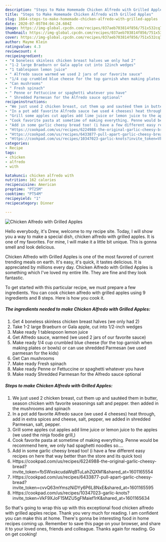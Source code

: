 ```yaml
---
description: "Steps to Make Homemade Chicken Alfredo with Grilled Apples"
title: "Steps to Make Homemade Chicken Alfredo with Grilled Apples"
slug: 1664-steps-to-make-homemade-chicken-alfredo-with-grilled-apples
date: 2020-07-05T04:04:24.604Z
image: https://img-global.cpcdn.com/recipes/037aeb703814f856/751x532cq70/chicken-alfredo-with-grilled-apples-recipe-main-photo.jpg
thumbnail: https://img-global.cpcdn.com/recipes/037aeb703814f856/751x532cq70/chicken-alfredo-with-grilled-apples-recipe-main-photo.jpg
cover: https://img-global.cpcdn.com/recipes/037aeb703814f856/751x532cq70/chicken-alfredo-with-grilled-apples-recipe-main-photo.jpg
author: Mayme Klein
ratingvalue: 4.3
reviewcount: 4
recipeingredient:
- "4 boneless skinless chicken breast halves we only had 2"
- "1-2 large Braeburn or Gala apple cut into 12inch wedges"
- "1 tablespoon lemon juice"
- " Alfredo sauce warmed we used 2 jars of our favorite sauce"
- "1/4 cup crumbled blue cheese for the top garnish when making plates or bowls or can use shredded Parmesan we used parmesan for the kids"
- "Can mushrooms"
- " Fresh spinach"
- " Penne or Fettuccine or spaghetti whatever you have"
- " Shredded Parmesan for the Alfredo sauce optional"
recipeinstructions:
- "We just used 2 chicken breast, cut them up and sautéed them in butter, season chicken with favorite seasonings salt and pepper. then added in the mushrooms and spinach"
- "In a pot add favorite Alfredo sauce (we used 4 cheeses) heat through, add in extra spices and cheese, salt, pepper, we added in shredded Parmesan, salt, pepper."
- "Grill some apples cut apples add lime juice or lemon juice to the apples (we used the ninja foodie grill,)"
- "Cook favorite pasta at sometime of making everything. Penne would be recommend here, we only had spaghetti noodles so...."
- "Add in some garlic cheesy bread too! (i have a few different easy recipes on here that way better than the store and its quick too)"
- "Https://cookpad.com/us/recipes/6224988-the-original-garlic-cheesy-bread?invite_token=fbSWxskcudaWqBTuLahZQXM1&amp;shared_at=1601165554"
- "Https://cookpad.com/us/recipes/6433877-pull-apart-garlic-cheesy-bread?invite_token=cvvQ63mYmszNiDYy6P6L8NxE&amp;shared_at=1601165595"
- "Https://cookpad.com/us/recipes/10347023-garlic-knots?invite_token=VkF9XJoF15MZU5gFMaief1rK&amp;shared_at=1601165634"
categories:
- Recipe
tags:
- chicken
- alfredo
- with

katakunci: chicken alfredo with 
nutrition: 162 calories
recipecuisine: American
preptime: "PT25M"
cooktime: "PT54M"
recipeyield: "1"
recipecategory: Dinner

---
```



![Chicken Alfredo with Grilled Apples](https://img-global.cpcdn.com/recipes/037aeb703814f856/751x532cq70/chicken-alfredo-with-grilled-apples-recipe-main-photo.jpg)

Hello everybody, it's Drew, welcome to my recipe site. Today, I will show you a way to make a special dish, chicken alfredo with grilled apples. It is one of my favorites. For mine, I will make it a little bit unique. This is gonna smell and look delicious.

Chicken Alfredo with Grilled Apples is one of the most favored of current trending meals on earth. It's easy, it's quick, it tastes delicious. It is appreciated by millions every day. Chicken Alfredo with Grilled Apples is something which I've loved my entire life. They are fine and they look fantastic.




To get started with this particular recipe, we must prepare a few ingredients. You can cook chicken alfredo with grilled apples using 9 ingredients and 8 steps. Here is how you cook it.

<!--inarticleads1-->

##### The ingredients needed to make Chicken Alfredo with Grilled Apples:

1. Get 4 boneless skinless chicken breast halves (we only had 2)
1. Take 1-2 large Braeburn or Gala apple, cut into 1/2-inch wedges
1. Make ready 1 tablespoon lemon juice
1. Get  Alfredo sauce, warmed (we used 2 jars of our favorite sauce)
1. Make ready 1/4 cup crumbled blue cheese (for the top garnish when making plates or bowls) or can use shredded Parmesan (we used parmesan for the kids)
1. Get Can mushrooms
1. Make ready  Fresh spinach
1. Make ready  Penne or Fettuccine or spaghetti whatever you have
1. Make ready  Shredded Parmesan for the Alfredo sauce optional




<!--inarticleads2-->

##### Steps to make Chicken Alfredo with Grilled Apples:

1. We just used 2 chicken breast, cut them up and sautéed them in butter, season chicken with favorite seasonings salt and pepper. then added in the mushrooms and spinach
1. In a pot add favorite Alfredo sauce (we used 4 cheeses) heat through, add in extra spices and cheese, salt, pepper, we added in shredded Parmesan, salt, pepper.
1. Grill some apples cut apples add lime juice or lemon juice to the apples (we used the ninja foodie grill,)
1. Cook favorite pasta at sometime of making everything. Penne would be recommend here, we only had spaghetti noodles so....
1. Add in some garlic cheesy bread too! (i have a few different easy recipes on here that way better than the store and its quick too)
1. Https://cookpad.com/us/recipes/6224988-the-original-garlic-cheesy-bread?invite_token=fbSWxskcudaWqBTuLahZQXM1&amp;shared_at=1601165554
1. Https://cookpad.com/us/recipes/6433877-pull-apart-garlic-cheesy-bread?invite_token=cvvQ63mYmszNiDYy6P6L8NxE&amp;shared_at=1601165595
1. Https://cookpad.com/us/recipes/10347023-garlic-knots?invite_token=VkF9XJoF15MZU5gFMaief1rK&amp;shared_at=1601165634




So that's going to wrap this up with this exceptional food chicken alfredo with grilled apples recipe. Thank you very much for reading. I am confident you can make this at home. There's gonna be interesting food in home recipes coming up. Remember to save this page on your browser, and share it to your loved ones, friends and colleague. Thanks again for reading. Go on get cooking!
